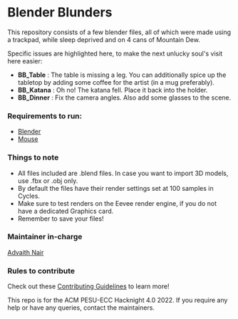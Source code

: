 # Blender Blunders
This repository consists of a few blender files, all of which were made using a trackpad, while sleep deprived and on 4 cans of Mountain Dew.

Specific issues are highlighted here, to make the next unlucky soul's visit here easier:

- **BB_Table** : The table is missing a leg. You can additionally spice up the tabletop by adding some coffee for the artist (in a mug preferably).
- **BB_Katana** : Oh no! The katana fell. Place it back into the holder.
- **BB_Dinner** : Fix the camera angles. Also add some glasses to the scene.

### Requirements to run:
- [Blender](https://www.blender.org/download/)
- [Mouse](https://rukminim1.flixcart.com/image/800/800/jfoac280/mouse/w/s/2/disney-mickey-mouse-wired-pc-laptop-computer-original-imaf4fvyrteuc2pp.jpeg?q=90)

### Things to note

- All files included are .blend files. In case you want to import 3D models, use .fbx or .obj only.
- By default the files have their render settings set at 100 samples in Cycles.
- Make sure to test renders on the Eevee render engine, if you do not have a dedicated Graphics card.
- Remember to save your files!

### Maintainer in-charge
[Advaith Nair](https://github.com/RazerAds)

### Rules to contribute

Check out these [Contributing Guidelines](https://github.com/acmpesuecc/NoSpoilers/blob/main/CONTRIBUTION.md) to learn more!

This repo is for the ACM PESU-ECC Hacknight 4.0 2022. If you require any help or have any queries, contact the maintainers.

